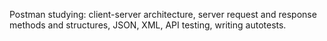 Postman studying: client-server architecture, server request and response methods and structures, JSON, XML, API testing, writing autotests.
